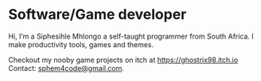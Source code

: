 # Software/Game developer

Hi, I’m a Siphesihle Mhlongo a self-taught programmer from South Africa. I make productivity tools, games and themes.

Checkout my nooby game projects on itch at https://ghostrix98.itch.io
<br>Contact: sphem4code@gmail.com.

<!---
ghostrix98/ghostrix98 is a ✨ special ✨ repository because its `README.md` (this file) appears on your GitHub profile.
You can click the Preview link to take a look at your changes.
--->
